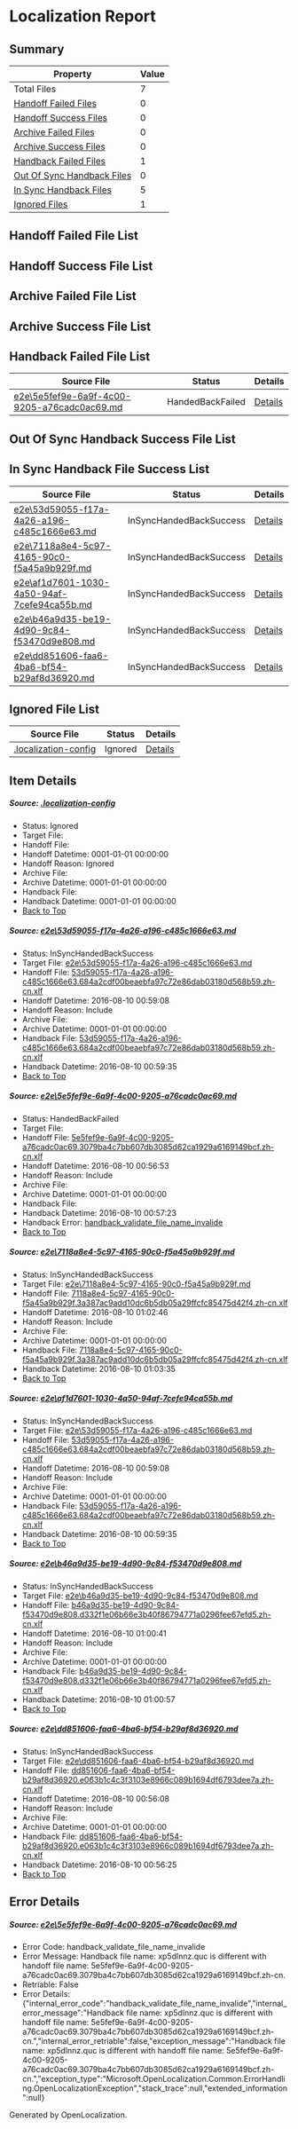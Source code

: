 # <a name='report-top'></a> Localization Report

## Summary
 Property | Value 
 -------- | ----- 
 Total Files | 7
[ Handoff Failed Files ](#handoff-failed-list)| 0
[ Handoff Success Files ](#handoff-success-list)| 0
[ Archive Failed Files ](#archive-failed-list)| 0
[ Archive Success Files ](#archive-success-list)| 0
[ Handback Failed Files ](#handback-failed-list)| 1
[ Out Of Sync Handback Files ](#outofsync-handback-success-list)| 0
[ In Sync Handback Files ](#insync-handback-success-list)| 5
[ Ignored Files ](#ignored-list)| 1

## <a name='handoff-failed-list'></a> Handoff Failed File List

## <a name='handoff-success-list'></a> Handoff Success File List

## <a name='archive-failed-list'></a> Archive Failed File List

## <a name='archive-success-list'></a> Archive Success File List

## <a name='handback-failed-list'></a> Handback Failed File List
 Source File | Status | Details 
 ----------- | ------ | ------- 
 [e2e\5e5fef9e-6a9f-4c00-9205-a76cadc0ac69.md](https://github.com/OpenLocalizationTestOrg/oltest/blob/7e741433516029fc5781ab5345f2ad37bdc1031c/e2e/5e5fef9e-6a9f-4c00-9205-a76cadc0ac69.md) | HandedBackFailed | [Details](#fe099434bc6c93eb1ec6ca9a988227ea0119352a2)

## <a name='outofsync-handback-success-list'></a> Out Of Sync Handback Success File List

## <a name='insync-handback-success-list'></a> In Sync Handback File Success List
 Source File | Status | Details 
 ----------- | ------ | ------- 
 [e2e\53d59055-f17a-4a26-a196-c485c1666e63.md](https://github.com/OpenLocalizationTestOrg/oltest/blob/6ce45aa6f719c54abc72d8c9fe81b02c8c33a3f0/e2e/53d59055-f17a-4a26-a196-c485c1666e63.md) | InSyncHandedBackSuccess | [Details](#d01db0ec8ea2aefdd5fa9a8a862779f1c1ae32881)
 [e2e\7118a8e4-5c97-4165-90c0-f5a45a9b929f.md](https://github.com/OpenLocalizationTestOrg/oltest/blob/0fa78e2d5cffc1cd1e1b6cacea387fab8cedd971/e2e/7118a8e4-5c97-4165-90c0-f5a45a9b929f.md) | InSyncHandedBackSuccess | [Details](#2c7f5250816792923c3a8a7d464b9604152383673)
 [e2e\af1d7601-1030-4a50-94af-7cefe94ca55b.md](https://github.com/OpenLocalizationTestOrg/oltest/blob/0fa78e2d5cffc1cd1e1b6cacea387fab8cedd971/e2e/af1d7601-1030-4a50-94af-7cefe94ca55b.md) | InSyncHandedBackSuccess | [Details](#d01db0ec8ea2aefdd5fa9a8a862779f1c1ae32884)
 [e2e\b46a9d35-be19-4d90-9c84-f53470d9e808.md](https://github.com/OpenLocalizationTestOrg/oltest/blob/f98aaabb0629d774b8a775c57e52de3ba384c7d7/e2e/b46a9d35-be19-4d90-9c84-f53470d9e808.md) | InSyncHandedBackSuccess | [Details](#510b10ba1c7a7f032bb6a227b084e56fc9ffe3295)
 [e2e\dd851606-faa6-4ba6-bf54-b29af8d36920.md](https://github.com/OpenLocalizationTestOrg/oltest/blob/50727a3ef0126366bf584745747a7b6ffe6513ad/e2e/dd851606-faa6-4ba6-bf54-b29af8d36920.md) | InSyncHandedBackSuccess | [Details](#8d750de2c6b12d99792b249dfb89744e19f25ebe6)

## <a name='ignored-list'></a> Ignored File List
 Source File | Status | Details 
 ----------- | ------ | ------- 
 [.localization-config](https://github.com/OpenLocalizationTestOrg/oltest/blob/0fa78e2d5cffc1cd1e1b6cacea387fab8cedd971/.localization-config) | Ignored | [Details](#3d4f252ac210baf56311d7e97dcc2db10974dbd20)

## Item Details
##### <a name='3d4f252ac210baf56311d7e97dcc2db10974dbd20'></a> Source: [.localization-config](https://github.com/OpenLocalizationTestOrg/oltest/blob/0fa78e2d5cffc1cd1e1b6cacea387fab8cedd971/.localization-config)
* Status: Ignored
* Target File: 
* Handoff File: 
* Handoff Datetime: 0001-01-01 00:00:00
* Handoff Reason: Ignored
* Archive File: 
* Archive Datetime: 0001-01-01 00:00:00
* Handback File: 
* Handback Datetime: 0001-01-01 00:00:00
* [Back to Top](#report-top)

##### <a name='d01db0ec8ea2aefdd5fa9a8a862779f1c1ae32881'></a> Source: [e2e\53d59055-f17a-4a26-a196-c485c1666e63.md](https://github.com/OpenLocalizationTestOrg/oltest/blob/6ce45aa6f719c54abc72d8c9fe81b02c8c33a3f0/e2e/53d59055-f17a-4a26-a196-c485c1666e63.md)
* Status: InSyncHandedBackSuccess
* Target File: [e2e\53d59055-f17a-4a26-a196-c485c1666e63.md](https://github.com/OpenLocalizationTestOrg/ol-test-zhcn/blob/3fd82938a0e0978370cc085f032631c1bd8d5d35/e2e/53d59055-f17a-4a26-a196-c485c1666e63.md)
* Handoff File: [53d59055-f17a-4a26-a196-c485c1666e63.684a2cdf00beaebfa97c72e86dab03180d568b59.zh-cn.xlf](https://github.com/OpenLocalizationTestOrg/olhandoff-e2e/blob/f7b651196021667afef0ab5b1a064838ca9d00c5/ol-handoff/OpenLocalizationTestOrg/ol-test-zhcn/ci/ht/53d59055-f17a-4a26-a196-c485c1666e63.684a2cdf00beaebfa97c72e86dab03180d568b59.zh-cn.xlf)
* Handoff Datetime: 2016-08-10 00:59:08
* Handoff Reason: Include
* Archive File: 
* Archive Datetime: 0001-01-01 00:00:00
* Handback File: [53d59055-f17a-4a26-a196-c485c1666e63.684a2cdf00beaebfa97c72e86dab03180d568b59.zh-cn.xlf](https://github.com/OpenLocalizationTestOrg/olhandback-e2e/blob/34a9da1fb19b45253935aeddbf38125c67020382/ol-handback/OpenLocalizationTestOrg/ol-test-zhcn/ci/ht/53d59055-f17a-4a26-a196-c485c1666e63.684a2cdf00beaebfa97c72e86dab03180d568b59.zh-cn.xlf)
* Handback Datetime: 2016-08-10 00:59:35
* [Back to Top](#report-top)

##### <a name='fe099434bc6c93eb1ec6ca9a988227ea0119352a2'></a> Source: [e2e\5e5fef9e-6a9f-4c00-9205-a76cadc0ac69.md](https://github.com/OpenLocalizationTestOrg/oltest/blob/7e741433516029fc5781ab5345f2ad37bdc1031c/e2e/5e5fef9e-6a9f-4c00-9205-a76cadc0ac69.md)
* Status: HandedBackFailed
* Target File: 
* Handoff File: [5e5fef9e-6a9f-4c00-9205-a76cadc0ac69.3079ba4c7bb607db3085d62ca1929a6169149bcf.zh-cn.xlf](https://github.com/OpenLocalizationTestOrg/olhandoff-e2e/blob/e040728fc61e3e64be265f56b301b9395f2b77fc/ol-handoff/OpenLocalizationTestOrg/ol-test-zhcn/ci/ht/5e5fef9e-6a9f-4c00-9205-a76cadc0ac69.3079ba4c7bb607db3085d62ca1929a6169149bcf.zh-cn.xlf)
* Handoff Datetime: 2016-08-10 00:56:53
* Handoff Reason: Include
* Archive File: 
* Archive Datetime: 0001-01-01 00:00:00
* Handback File: 
* Handback Datetime: 2016-08-10 00:57:23
* Handback Error: [handback_validate_file_name_invalide](#fe099434bc6c93eb1ec6ca9a988227ea0119352a2handback_validate_file_name_invalide)
* [Back to Top](#report-top)

##### <a name='2c7f5250816792923c3a8a7d464b9604152383673'></a> Source: [e2e\7118a8e4-5c97-4165-90c0-f5a45a9b929f.md](https://github.com/OpenLocalizationTestOrg/oltest/blob/0fa78e2d5cffc1cd1e1b6cacea387fab8cedd971/e2e/7118a8e4-5c97-4165-90c0-f5a45a9b929f.md)
* Status: InSyncHandedBackSuccess
* Target File: [e2e\7118a8e4-5c97-4165-90c0-f5a45a9b929f.md](https://github.com/OpenLocalizationTestOrg/ol-test-zhcn/blob/cb3eb36ece48d6101b6a7d34a7947e0fda25a789/e2e/7118a8e4-5c97-4165-90c0-f5a45a9b929f.md)
* Handoff File: [7118a8e4-5c97-4165-90c0-f5a45a9b929f.3a387ac9add10dc6b5db05a29ffcfc85475d42f4.zh-cn.xlf](https://github.com/OpenLocalizationTestOrg/olhandoff-e2e/blob/2f83bdf626f3a57607c0c957fde3f012bb0aec57/ol-handoff/OpenLocalizationTestOrg/ol-test-zhcn/ci/ht/7118a8e4-5c97-4165-90c0-f5a45a9b929f.3a387ac9add10dc6b5db05a29ffcfc85475d42f4.zh-cn.xlf)
* Handoff Datetime: 2016-08-10 01:02:46
* Handoff Reason: Include
* Archive File: 
* Archive Datetime: 0001-01-01 00:00:00
* Handback File: [7118a8e4-5c97-4165-90c0-f5a45a9b929f.3a387ac9add10dc6b5db05a29ffcfc85475d42f4.zh-cn.xlf](https://github.com/OpenLocalizationTestOrg/olhandback-e2e/blob/b93daa71b33f18ca1e1e471bf8a26bb8abc89503/ol-handback/OpenLocalizationTestOrg/ol-test-zhcn/ci/ht/7118a8e4-5c97-4165-90c0-f5a45a9b929f.3a387ac9add10dc6b5db05a29ffcfc85475d42f4.zh-cn.xlf)
* Handback Datetime: 2016-08-10 01:03:35
* [Back to Top](#report-top)

##### <a name='d01db0ec8ea2aefdd5fa9a8a862779f1c1ae32884'></a> Source: [e2e\af1d7601-1030-4a50-94af-7cefe94ca55b.md](https://github.com/OpenLocalizationTestOrg/oltest/blob/0fa78e2d5cffc1cd1e1b6cacea387fab8cedd971/e2e/af1d7601-1030-4a50-94af-7cefe94ca55b.md)
* Status: InSyncHandedBackSuccess
* Target File: [e2e\53d59055-f17a-4a26-a196-c485c1666e63.md](https://github.com/OpenLocalizationTestOrg/ol-test-zhcn/blob/3fd82938a0e0978370cc085f032631c1bd8d5d35/e2e/53d59055-f17a-4a26-a196-c485c1666e63.md)
* Handoff File: [53d59055-f17a-4a26-a196-c485c1666e63.684a2cdf00beaebfa97c72e86dab03180d568b59.zh-cn.xlf](https://github.com/OpenLocalizationTestOrg/olhandoff-e2e/blob/f7b651196021667afef0ab5b1a064838ca9d00c5/ol-handoff/OpenLocalizationTestOrg/ol-test-zhcn/ci/ht/53d59055-f17a-4a26-a196-c485c1666e63.684a2cdf00beaebfa97c72e86dab03180d568b59.zh-cn.xlf)
* Handoff Datetime: 2016-08-10 00:59:08
* Handoff Reason: Include
* Archive File: 
* Archive Datetime: 0001-01-01 00:00:00
* Handback File: [53d59055-f17a-4a26-a196-c485c1666e63.684a2cdf00beaebfa97c72e86dab03180d568b59.zh-cn.xlf](https://github.com/OpenLocalizationTestOrg/olhandback-e2e/blob/34a9da1fb19b45253935aeddbf38125c67020382/ol-handback/OpenLocalizationTestOrg/ol-test-zhcn/ci/ht/53d59055-f17a-4a26-a196-c485c1666e63.684a2cdf00beaebfa97c72e86dab03180d568b59.zh-cn.xlf)
* Handback Datetime: 2016-08-10 00:59:35
* [Back to Top](#report-top)

##### <a name='510b10ba1c7a7f032bb6a227b084e56fc9ffe3295'></a> Source: [e2e\b46a9d35-be19-4d90-9c84-f53470d9e808.md](https://github.com/OpenLocalizationTestOrg/oltest/blob/f98aaabb0629d774b8a775c57e52de3ba384c7d7/e2e/b46a9d35-be19-4d90-9c84-f53470d9e808.md)
* Status: InSyncHandedBackSuccess
* Target File: [e2e\b46a9d35-be19-4d90-9c84-f53470d9e808.md](https://github.com/OpenLocalizationTestOrg/ol-test-zhcn/blob/dcd3b11852457c8e0b83aa14786e67578d863f83/e2e/b46a9d35-be19-4d90-9c84-f53470d9e808.md)
* Handoff File: [b46a9d35-be19-4d90-9c84-f53470d9e808.d332f1e06b66e3b40f86794771a0296fee67efd5.zh-cn.xlf](https://github.com/OpenLocalizationTestOrg/olhandoff-e2e/blob/43fc1c23f40e25613e42b40ee9009d00a7379b61/ol-handoff/OpenLocalizationTestOrg/ol-test-zhcn/ci/ht/b46a9d35-be19-4d90-9c84-f53470d9e808.d332f1e06b66e3b40f86794771a0296fee67efd5.zh-cn.xlf)
* Handoff Datetime: 2016-08-10 01:00:41
* Handoff Reason: Include
* Archive File: 
* Archive Datetime: 0001-01-01 00:00:00
* Handback File: [b46a9d35-be19-4d90-9c84-f53470d9e808.d332f1e06b66e3b40f86794771a0296fee67efd5.zh-cn.xlf](https://github.com/OpenLocalizationTestOrg/olhandback-e2e/blob/f184d441d8576ccb514203de587a9e4e275a129d/ol-handback/OpenLocalizationTestOrg/ol-test-zhcn/ci/ht/b46a9d35-be19-4d90-9c84-f53470d9e808.d332f1e06b66e3b40f86794771a0296fee67efd5.zh-cn.xlf)
* Handback Datetime: 2016-08-10 01:00:57
* [Back to Top](#report-top)

##### <a name='8d750de2c6b12d99792b249dfb89744e19f25ebe6'></a> Source: [e2e\dd851606-faa6-4ba6-bf54-b29af8d36920.md](https://github.com/OpenLocalizationTestOrg/oltest/blob/50727a3ef0126366bf584745747a7b6ffe6513ad/e2e/dd851606-faa6-4ba6-bf54-b29af8d36920.md)
* Status: InSyncHandedBackSuccess
* Target File: [e2e\dd851606-faa6-4ba6-bf54-b29af8d36920.md](https://github.com/OpenLocalizationTestOrg/ol-test-zhcn/blob/489aaf59e1460840f964017cc334d9c5f28db393/e2e/dd851606-faa6-4ba6-bf54-b29af8d36920.md)
* Handoff File: [dd851606-faa6-4ba6-bf54-b29af8d36920.e063b1c4c3f3103e8966c089b1694df6793dee7a.zh-cn.xlf](https://github.com/OpenLocalizationTestOrg/olhandoff-e2e/blob/70d5c73cb14f16805b5b1afdce19a12ded2b701c/ol-handoff/OpenLocalizationTestOrg/ol-test-zhcn/ci/ht/dd851606-faa6-4ba6-bf54-b29af8d36920.e063b1c4c3f3103e8966c089b1694df6793dee7a.zh-cn.xlf)
* Handoff Datetime: 2016-08-10 00:56:08
* Handoff Reason: Include
* Archive File: 
* Archive Datetime: 0001-01-01 00:00:00
* Handback File: [dd851606-faa6-4ba6-bf54-b29af8d36920.e063b1c4c3f3103e8966c089b1694df6793dee7a.zh-cn.xlf](https://github.com/OpenLocalizationTestOrg/olhandback-e2e/blob/4276e35b05904c47304ced6deb6e9c6e6d4da744/ol-handback/OpenLocalizationTestOrg/ol-test-zhcn/ci/ht/dd851606-faa6-4ba6-bf54-b29af8d36920.e063b1c4c3f3103e8966c089b1694df6793dee7a.zh-cn.xlf)
* Handback Datetime: 2016-08-10 00:56:25
* [Back to Top](#report-top)


## Error Details
##### <a name='fe099434bc6c93eb1ec6ca9a988227ea0119352a2handback_validate_file_name_invalide'></a> Source: [e2e\5e5fef9e-6a9f-4c00-9205-a76cadc0ac69.md](#fe099434bc6c93eb1ec6ca9a988227ea0119352a2)
* Error Code: handback_validate_file_name_invalide
* Error Message: Handback file name: xp5dlnnz.quc is different with handoff file name: 5e5fef9e-6a9f-4c00-9205-a76cadc0ac69.3079ba4c7bb607db3085d62ca1929a6169149bcf.zh-cn.
* Retriable: False
* Error Details: {"internal_error_code":"handback_validate_file_name_invalide","internal_error_message":"Handback file name: xp5dlnnz.quc is different with handoff file name: 5e5fef9e-6a9f-4c00-9205-a76cadc0ac69.3079ba4c7bb607db3085d62ca1929a6169149bcf.zh-cn.","internal_error_retriable":false,"exception_message":"Handback file name: xp5dlnnz.quc is different with handoff file name: 5e5fef9e-6a9f-4c00-9205-a76cadc0ac69.3079ba4c7bb607db3085d62ca1929a6169149bcf.zh-cn.","exception_type":"Microsoft.OpenLocalization.Common.ErrorHandling.OpenLocalizationException","stack_trace":null,"extended_information":null}


Generated by OpenLocalization.

